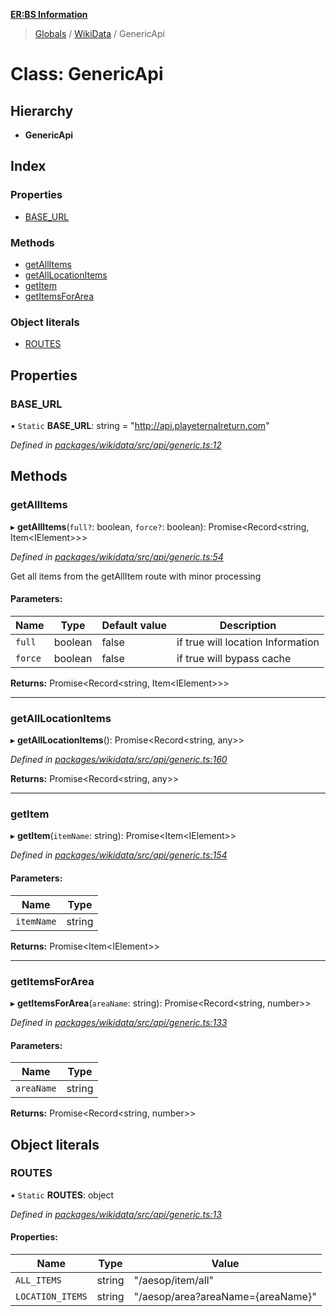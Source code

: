 **[ER:BS Information](../README.md)**

> [Globals](../globals.md) / [WikiData](../modules/wikidata.md) / GenericApi

# Class: GenericApi

## Hierarchy

* **GenericApi**

## Index

### Properties

* [BASE\_URL](wikidata.genericapi.md#base_url)

### Methods

* [getAllItems](wikidata.genericapi.md#getallitems)
* [getAllLocationItems](wikidata.genericapi.md#getalllocationitems)
* [getItem](wikidata.genericapi.md#getitem)
* [getItemsForArea](wikidata.genericapi.md#getitemsforarea)

### Object literals

* [ROUTES](wikidata.genericapi.md#routes)

## Properties

### BASE\_URL

▪ `Static` **BASE\_URL**: string = "http://api.playeternalreturn.com"

*Defined in [packages/wikidata/src/api/generic.ts:12](https://github.com/PaulEndri/eternal-return-project/blob/6cfa1d0/packages/wikidata/src/api/generic.ts#L12)*

## Methods

### getAllItems

▸ **getAllItems**(`full?`: boolean, `force?`: boolean): Promise<Record<string, Item<IElement\>\>\>

*Defined in [packages/wikidata/src/api/generic.ts:54](https://github.com/PaulEndri/eternal-return-project/blob/6cfa1d0/packages/wikidata/src/api/generic.ts#L54)*

Get all items from the getAllItem route with minor processing

#### Parameters:

Name | Type | Default value | Description |
------ | ------ | ------ | ------ |
`full` | boolean | false | if true will location Information |
`force` | boolean | false | if true will bypass cache  |

**Returns:** Promise<Record<string, Item<IElement\>\>\>

___

### getAllLocationItems

▸ **getAllLocationItems**(): Promise<Record<string, any\>\>

*Defined in [packages/wikidata/src/api/generic.ts:160](https://github.com/PaulEndri/eternal-return-project/blob/6cfa1d0/packages/wikidata/src/api/generic.ts#L160)*

**Returns:** Promise<Record<string, any\>\>

___

### getItem

▸ **getItem**(`itemName`: string): Promise<Item<IElement\>\>

*Defined in [packages/wikidata/src/api/generic.ts:154](https://github.com/PaulEndri/eternal-return-project/blob/6cfa1d0/packages/wikidata/src/api/generic.ts#L154)*

#### Parameters:

Name | Type |
------ | ------ |
`itemName` | string |

**Returns:** Promise<Item<IElement\>\>

___

### getItemsForArea

▸ **getItemsForArea**(`areaName`: string): Promise<Record<string, number\>\>

*Defined in [packages/wikidata/src/api/generic.ts:133](https://github.com/PaulEndri/eternal-return-project/blob/6cfa1d0/packages/wikidata/src/api/generic.ts#L133)*

#### Parameters:

Name | Type |
------ | ------ |
`areaName` | string |

**Returns:** Promise<Record<string, number\>\>

## Object literals

### ROUTES

▪ `Static` **ROUTES**: object

*Defined in [packages/wikidata/src/api/generic.ts:13](https://github.com/PaulEndri/eternal-return-project/blob/6cfa1d0/packages/wikidata/src/api/generic.ts#L13)*

#### Properties:

Name | Type | Value |
------ | ------ | ------ |
`ALL_ITEMS` | string | "/aesop/item/all" |
`LOCATION_ITEMS` | string | "/aesop/area?areaName={areaName}" |
